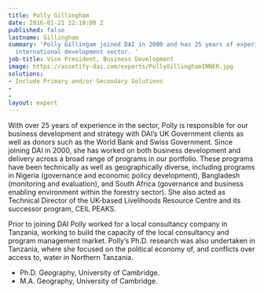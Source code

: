 ```yaml
---
title: Polly Gillingham
date: 2016-01-21 22:18:00 Z
published: false
lastname: Gillingham
summary: 'Polly Gillingam joined DAI in 2000 and has 25 years of experience in the
  international development sector. '
job-title: Vice President, Business Development
image: https://assetify-dai.com/experts/PollyGillinghamINNER.jpg
solutions:
- Include Primary and/or Secondary Solutions
- 
- 
layout: expert
---
```


With over 25 years of experience in the sector, Polly is responsible for our business development and strategy with DAI’s UK Government clients as well as donors such as the World Bank and Swiss Government. Since joining DAI in 2000, she has worked on both business development and delivery across a broad range of programs in our portfolio. These programs have been technically as well as geographically diverse, including programs in Nigeria (governance and economic policy development), Bangladesh (monitoring and evaluation), and South Africa (governance and business enabling environment within the forestry sector). She also acted as Technical Director of the UK-based Livelihoods Resource Centre and its successor program, CEIL PEAKS.

Prior to joining DAI Polly worked for a local consultancy company in Tanzania, working to build the capacity of the local consultancy and program management market. Polly’s Ph.D. research was also undertaken in Tanzania, where she focused on the political economy of, and conflicts over access to, water in Northern Tanzania.

* Ph.D. Geography, University of Cambridge.
* M.A. Geography, University of Cambridge.